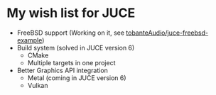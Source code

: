 # My wish list for JUCE

- FreeBSD support (Working on it, see [tobanteAudio/juce-freebsd-example](https://github.com/tobanteAudio/juce-freebsd-example))
- Build system (solved in JUCE version 6)
  - CMake
  - Multiple targets in one project
- Better Graphics API integration
  - Metal (coming in JUCE version 6)
  - Vulkan
